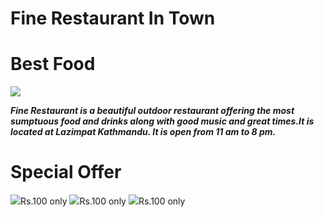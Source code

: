 # Fine Restaurant In Town 
# Best Food 
![](http://belvedereshantigram.com/wp-content/uploads/2016/08/restaurants1.jpg)

***Fine Restaurant is a beautiful outdoor restaurant offering the most sumptuous food and drinks along with good music and great times.It is located at Lazimpat Kathmandu. It is open from 11 am to 8 pm.***

# Special Offer
![](https://encrypted-tbn0.gstatic.com/images?q=tbn:ANd9GcR5F_ZJqa5gQeYIaoftL2y-LE_WGG6m7aWYA5SO-5GhA3Qt83vBVA)Rs.100 only ![](https://encrypted-tbn0.gstatic.com/images?q=tbn:ANd9GcS-Mw2sGU4S-b_jGYdRk321llPrD7DoUvobTxR9LnCyp_tztEXR)Rs.100 only ![](https://encrypted-tbn0.gstatic.com/images?q=tbn:ANd9GcTXMpdnqCfet_qe1qeNMsBvVbRqqrHlT-VDLEprA73dApzsMohl)Rs.100 only
